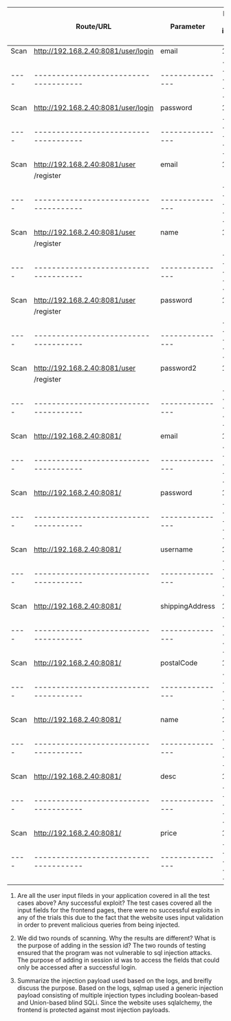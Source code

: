 |    |              Route/URL              |  Parameter    | Number of injection trials  | Number of successful Trials |
|----|-------------------------------------|---------------|-----------------------------|-----------------------------|
|Scan| http://192.168.2.40:8081/user/login |     email     |             18              |             0               |
|----|-------------------------------------|---------------|-----------------------------|-----------------------------|
|Scan| http://192.168.2.40:8081/user/login |    password   |             18              |             0               |
|----|-------------------------------------|---------------|-----------------------------|-----------------------------|
|Scan| http://192.168.2.40:8081/user       |     email     |             18              |             0               |
|	 |	 /register                         |               |                             |                             |
|----|-------------------------------------|---------------|-----------------------------|-----------------------------|
|Scan| http://192.168.2.40:8081/user       |     name      |             18              |             0               |
|	 |	 /register                         |               |                             |                             |
|----|-------------------------------------|---------------|-----------------------------|-----------------------------|
|Scan| http://192.168.2.40:8081/user       |    password   |             18              |             0               |
|    |  /register                          |               |                             |                             |
|----|-------------------------------------|---------------|-----------------------------|-----------------------------|
|Scan| http://192.168.2.40:8081/user       |   password2   |             18              |             0               |
|    | /register                           |               |                             |                             |
|----|-------------------------------------|---------------|-----------------------------|-----------------------------|
|Scan| http://192.168.2.40:8081/           |    email      |             17              |             0               |
|----|-------------------------------------|---------------|-----------------------------|-----------------------------|
|Scan| http://192.168.2.40:8081/           |   password    |             17              |             0               |
|----|-------------------------------------|---------------|-----------------------------|-----------------------------|
|Scan| http://192.168.2.40:8081/           |   username    |             18              |             0               |
|----|-------------------------------------|---------------|-----------------------------|-----------------------------|
|Scan| http://192.168.2.40:8081/           |shippingAddress|             17              |             0               |
|----|-------------------------------------|---------------|-----------------------------|-----------------------------|
|Scan| http://192.168.2.40:8081/           |   postalCode  |             17              |             0               |
|----|-------------------------------------|---------------|-----------------------------|-----------------------------|
|Scan| http://192.168.2.40:8081/           |    name       |             17              |             0               |
|----|-------------------------------------|---------------|-----------------------------|-----------------------------|
|Scan| http://192.168.2.40:8081/           |    desc       |             17              |             0               |
|----|-------------------------------------|---------------|-----------------------------|-----------------------------|
|Scan| http://192.168.2.40:8081/           |    price      |             17              |             0               |
|----|-------------------------------------|---------------|-----------------------------|-----------------------------|

1. Are all the user input fileds in your application covered in all the test cases above? Any successful exploit?
The test cases covered all the input fields for the frontend pages, there were no successful exploits in any of the trials
this due to the fact that the website uses input validation in order to prevent malicious queries from being injected.

2. We did two rounds of scanning. Why the results are different? What is the purpose of adding in the session id?
The two rounds of testing ensured that the program was not vulnerable to sql injection attacks. The purpose of adding in
session id was to access the fields that could only be accessed after a successful login.

3.  Summarize the injection payload used based on the logs, and breifly discuss the purpose.
Based on the logs, sqlmap used a generic injection payload consisting of multiple injection types including boolean-based and Union-based blind SQLi. Since the website uses sqlalchemy, the frontend
is protected against most injection payloads.
